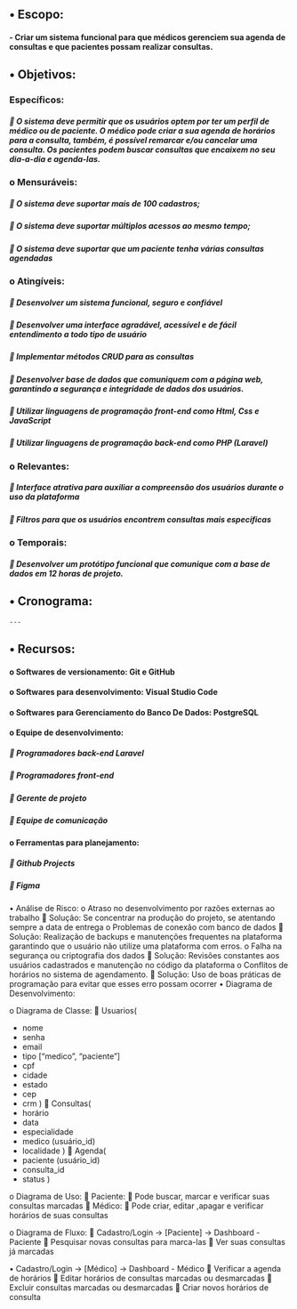 ## •	Escopo:
#### -	Criar um sistema funcional para que médicos gerenciem sua agenda de consultas e que pacientes possam realizar consultas.
## •	Objetivos:
###	Específicos: 
##### 	O sistema deve permitir que os usuários optem por ter um perfil de médico ou de paciente. O médico pode criar a sua agenda de horários para a consulta, também, é possível remarcar e/ou cancelar uma consulta. Os pacientes podem buscar consultas que encaixem no seu dia-a-dia e agenda-las.
### o	Mensuráveis:
##### 	O sistema deve suportar mais de 100 cadastros;
##### 	O sistema deve suportar múltiplos acessos ao mesmo tempo;
##### 	O sistema deve suportar que um paciente tenha várias consultas agendadas
### o	Atingíveis:
##### 	Desenvolver um sistema funcional, seguro e confiável
##### 	Desenvolver uma interface agradável, acessível e de fácil entendimento a todo tipo de usuário
##### 	Implementar métodos CRUD para as consultas
##### 	Desenvolver base de dados que comuniquem com a página web, garantindo a segurança e integridade de dados dos usuários.
##### 	Utilizar linguagens de programação front-end como Html, Css e JavaScript
##### 	Utilizar linguagens de programação back-end como PHP (Laravel)
### o	Relevantes:
##### 	Interface atrativa para auxiliar a compreensão dos usuários durante o uso da plataforma
##### 	Filtros para que os usuários encontrem consultas mais específicas
### o	Temporais:
##### 	Desenvolver um protótipo funcional que comunique com a base de dados em 12 horas de projeto.
## •	Cronograma:
    ---

## •	Recursos:
#### o	Softwares de versionamento: Git e GitHub
#### o	Softwares para desenvolvimento: Visual Studio Code
#### o	Softwares para Gerenciamento do Banco De Dados: PostgreSQL
#### o	Equipe de desenvolvimento:
##### 	Programadores back-end Laravel
##### 	Programadores front-end
##### 	Gerente de projeto
##### 	Equipe de comunicação
#### o	Ferramentas para planejamento:
##### 	Github Projects
##### 	Figma

•	Análise de Risco:
o	Atraso no desenvolvimento por razões externas ao trabalho
	Solução: Se concentrar na produção do projeto, se atentando sempre a data de entrega
o	Problemas de conexão com banco de dados
	Solução: Realização de backups e manutenções frequentes na plataforma garantindo que o usuário não utilize uma plataforma com erros.
o	Falha na segurança ou criptografia dos dados
	Solução: Revisões constantes aos usuários cadastrados e manutenção no código da plataforma
o	Conflitos de horários no sistema de agendamento.
	Solução: Uso de boas práticas de programação para evitar que esses erro possam ocorrer
•	Diagrama de Desenvolvimento:

o	Diagrama de Classe:
	Usuarios(
- nome
- senha
- email
- tipo [“medico”, “paciente”]
- cpf
- cidade
- estado
- cep
- crm 
)
	Consultas(
- horário
- data
- especialidade
- medico (usuário_id)
- localidade
)
	Agenda(
- paciente (usuário_id)
- consulta_id
- status
)

o	Diagrama de Uso:
	Paciente:
	Pode buscar, marcar e verificar suas consultas marcadas
	Médico:
	Pode criar, editar ,apagar e verificar horários de suas consultas

o	Diagrama de Fluxo:
	Cadastro/Login → [Paciente] → Dashboard - Paciente
	Pesquisar novas consultas para marca-las
	Ver suas consultas já marcadas

•	Cadastro/Login → [Médico] → Dashboard - Médico
	Verificar a agenda de horários
	Editar horários de consultas marcadas ou desmarcadas
	Excluir consultas marcadas ou desmarcadas
	Criar novos horários de consulta


